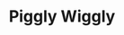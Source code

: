 ---
title: "Piggly Wiggly"
url: /birmingham/piggly-wiggly-dunnavant-valley-road/
shop: Supermarkt
---